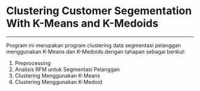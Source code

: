 # Clustering Customer Segementation With K-Means and K-Medoids
---
Program ini merupakan program clustering data segmentasi pelanggan menggunakan K-Means dan K-Medoids dengan tahapan sebagai berikut:
1. Preprocessing
2. Analisis RFM untuk Segmentasi Pelanggan
3. Clustering Menggunakan K-Means
4. Clustering Menggunakan K-Medoid
